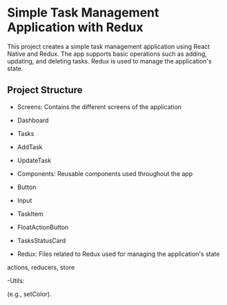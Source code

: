 # Simple Task Management Application with Redux

This project creates a simple task management application using React Native and Redux. The app supports basic operations such as adding, updating, and deleting tasks. Redux is used to manage the application's state.

## Project Structure

- Screens: Contains the different screens of the application

- Dashboard
- Tasks
- AddTask
- UpdateTask

- Components: Reusable components used throughout the app

- Button
- Input
- TaskItem
- FloatActionButton
- TasksStatusCard

- Redux: Files related to Redux used for managing the application's state

actions, reducers, store

-Utils:

(e.g., setColor).
